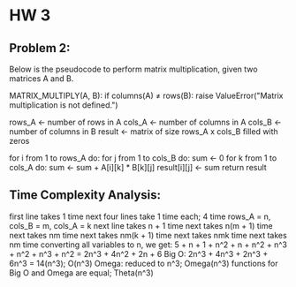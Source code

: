 # HW 3

## Problem 2:
Below is the pseudocode to perform matrix multiplication, given two matrices A and B. 

MATRIX_MULTIPLY(A, B): 
  if columns(A) ≠ rows(B): 
    raise ValueError("Matrix multiplication is not defined.") 

  rows_A ← number of rows in A 
  cols_A ← number of columns in A 
  cols_B ← number of columns in B 
  result ← matrix of size rows_A x cols_B filled with zeros 

  for i from 1 to rows_A do: 
    for j from 1 to cols_B do: 
    sum ← 0 
      for k from 1 to cols_A do: 
        sum ← sum + A[i][k] * B[k][j] 
      result[i][j] ← sum return result

## Time Complexity Analysis:
first line takes 1 time
next four lines take 1 time each; 4 time
    rows_A = n, cols_B = m, cols_A = k
next line takes n + 1 time
next takes n(m + 1) time
next takes nm time
next takes nm(k + 1) time
next takes nmk time
next takes nm time
converting all variables to n, we get: 5 + n + 1 + n^2 + n + n^2 + n^3 + n^2 + n^3 + n^2 = 2n^3 + 4n^2 + 2n + 6
Big O: 2n^3 + 4n^3 + 2n^3 + 6n^3 = 14(n^3); O(n^3)
Omega: reduced to n^3; Omega(n^3)
functions for Big O and Omega are equal; Theta(n^3)